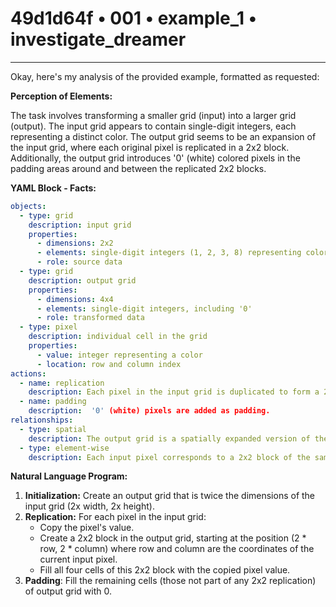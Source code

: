# 49d1d64f • 001 • example_1 • investigate_dreamer

---
Okay, here's my analysis of the provided example, formatted as requested:

**Perception of Elements:**

The task involves transforming a smaller grid (input) into a larger grid (output). The input grid appears to contain single-digit integers, each representing a distinct color. The output grid seems to be an expansion of the input grid, where each original pixel is replicated in a 2x2 block. Additionally, the output grid introduces '0' (white) colored pixels in the padding areas around and between the replicated 2x2 blocks.

**YAML Block - Facts:**



```yaml
objects:
  - type: grid
    description: input grid
    properties:
      - dimensions: 2x2
      - elements: single-digit integers (1, 2, 3, 8) representing colors
      - role: source data
  - type: grid
    description: output grid
    properties:
      - dimensions: 4x4
      - elements: single-digit integers, including '0'
      - role: transformed data
  - type: pixel
    description: individual cell in the grid
    properties:
      - value: integer representing a color
      - location: row and column index
actions:
  - name: replication
    description: Each pixel in the input grid is duplicated to form a 2x2 block in the output grid.
  - name: padding
    description:  '0' (white) pixels are added as padding.
relationships:
  - type: spatial
    description: The output grid is a spatially expanded version of the input grid, with added padding.
  - type: element-wise
    description: Each input pixel corresponds to a 2x2 block of the same color in the output grid.
```



**Natural Language Program:**

1.  **Initialization:** Create an output grid that is twice the dimensions of the input grid (2x width, 2x height).
2.  **Replication:** For each pixel in the input grid:
    *   Copy the pixel's value.
    *   Create a 2x2 block in the output grid, starting at the position (2 \* row, 2 \* column) where row and column are the coordinates of the current input pixel.
    *  Fill all four cells of this 2x2 block with the copied pixel value.
3. **Padding**: Fill the remaining cells (those not part of any 2x2 replication) of output grid with 0.



